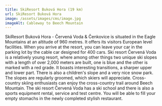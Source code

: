 ```yaml
---
title: SkiResort Buková Hora (19 km)
url: SkiResort Buková Hora
image: /assets/images/cms/image.jpg
imageAlt: Cableway to Beech Mountain
---
```

SkiResort Buková Hora - Červená Voda & Čenkovice is situated in the Eagle Mountains at an altitude of 960 metres. It offers its visitors European level facilities. When you arrive at the resort, you can leave your car in the parking lot by the cable car designed for 400 cars. Ski resort Červená Voda is a relatively young resort, where among other things two unique ski slopes with a length of over 2,000 meters are built, one is blue and the other is marked with a red grade. It boasts interesting transitions, a sharper upper and lower part. There is also a children's slope and a very nice snow park. The slopes are regularly groomed, which skiers will appreciate. Cross-country skiing enthusiasts can enjoy the cross-country trail around Beech Mountain. The ski resort Červená Voda has a ski school and there is also a sports equipment rental, service and test centre. You will be able to fill your empty stomachs in the newly completed stylish restaurant.
